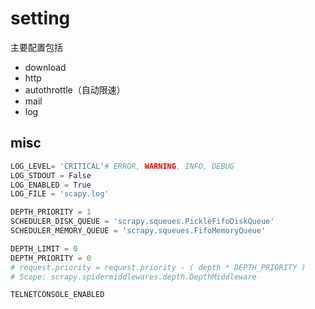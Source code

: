 # setting

主要配置包括 
* download
* http
* autothrottle（自动限速）
* mail
* log

## misc
``` python
LOG_LEVEL= 'CRITICAL'# ERROR, WARNING, INFO, DEBUG
LOG_STDOUT = False
LOG_ENABLED = True
LOG_FILE = 'scapy.log'

DEPTH_PRIORITY = 1
SCHEDULER_DISK_QUEUE = 'scrapy.squeues.PickleFifoDiskQueue'
SCHEDULER_MEMORY_QUEUE = 'scrapy.squeues.FifoMemoryQueue'

DEPTH_LIMIT = 0
DEPTH_PRIORITY = 0
# request.priority = request.priority - ( depth * DEPTH_PRIORITY )
# Scope: scrapy.spidermiddlewares.depth.DepthMiddleware

TELNETCONSOLE_ENABLED

```


